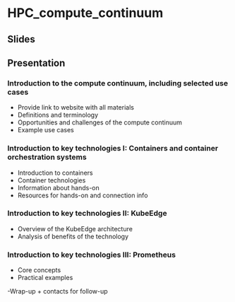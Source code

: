 # HPC_compute_continuum
## Slides 

## Presentation
### Introduction to the compute continuum, including selected use cases
* Provide link to website with all materials
* Definitions and terminology
* Opportunities and challenges of the compute continuum
* Example use cases

### Introduction to key technologies I: Containers and container orchestration systems 
* Introduction to containers
* Container technologies
* Information about hands-on
* Resources for hands-on and connection info

### Introduction to key technologies II: KubeEdge
* Overview of the KubeEdge architecture
* Analysis of benefits of the technology

### Introduction to key technologies III: Prometheus
* Core concepts
* Practical examples 

-Wrap-up + contacts for follow-up



